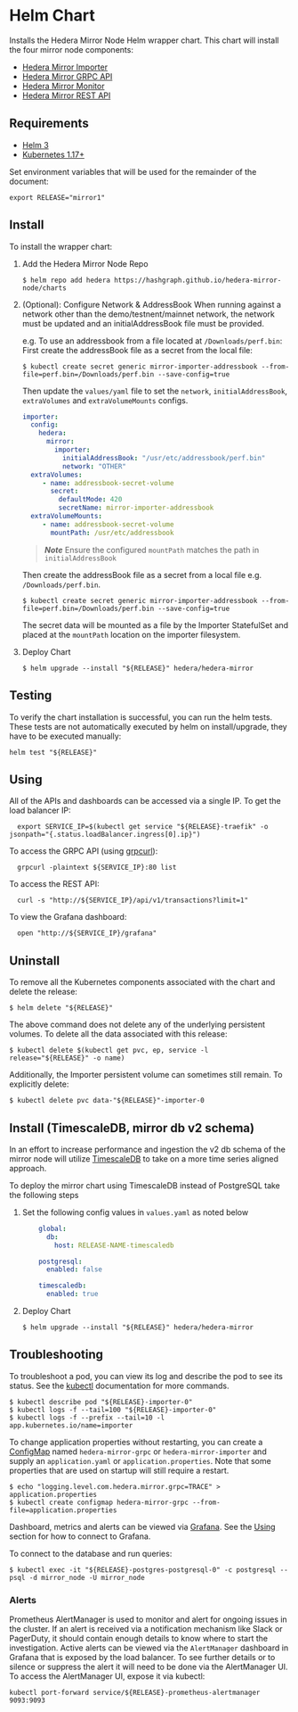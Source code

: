 # Helm Chart

Installs the Hedera Mirror Node Helm wrapper chart. This chart will install the four mirror node components:

- [Hedera Mirror Importer](hedera-mirror-importer)
- [Hedera Mirror GRPC API](hedera-mirror-grpc)
- [Hedera Mirror Monitor](hedera-mirror-monitor)
- [Hedera Mirror REST API](hedera-mirror-rest)

## Requirements

- [Helm 3](https://helm.sh)
- [Kubernetes 1.17+](https://kubernetes.io)

Set environment variables that will be used for the remainder of the document:

```shell script
export RELEASE="mirror1"
```

## Install

To install the wrapper chart:

1. Add the Hedera Mirror Node Repo
    ```shell script
    $ helm repo add hedera https://hashgraph.github.io/hedera-mirror-node/charts
    ```

2. (Optional): Configure Network & AddressBook
    When running against a network other than the demo/testnent/mainnet network, the network must be updated and an initialAddressBook file must be provided.

    e.g. To use an addressbook from a file located at `/Downloads/perf.bin`:
    First create the addressBook file as a secret from the local file:
    ```shell script
    $ kubectl create secret generic mirror-importer-addressbook --from-file=perf.bin=/Downloads/perf.bin --save-config=true
    ```

    Then update the `values/yaml` file to set the `network`, `initialAddressBook`, `extraVolumes` and `extraVolumeMounts` configs.
    ```yaml
    importer:
      config:
        hedera:
          mirror:
            importer:
              initialAddressBook: "/usr/etc/addressbook/perf.bin"
              network: "OTHER"
      extraVolumes:
         - name: addressbook-secret-volume
           secret:
             defaultMode: 420
             secretName: mirror-importer-addressbook
      extraVolumeMounts:
         - name: addressbook-secret-volume
           mountPath: /usr/etc/addressbook
    ```
    > **_Note_** Ensure the configured `mountPath` matches the path in `initialAddressBook`

    Then create the addressBook file as a secret from a local file e.g. `/Downloads/perf.bin`.
    ```shell script
    $ kubectl create secret generic mirror-importer-addressbook --from-file=perf.bin=/Downloads/perf.bin --save-config=true
    ```
   The secret data will be mounted as a file by the Importer StatefulSet and placed at the `mountPath` location on the importer filesystem.

3. Deploy Chart
    ```shell script
    $ helm upgrade --install "${RELEASE}" hedera/hedera-mirror
    ```

## Testing

To verify the chart installation is successful, you can run the helm tests. These tests are not automatically executed
by helm on install/upgrade, they have to be executed manually:

```shell script
helm test "${RELEASE}"
```

## Using

All of the APIs and dashboards can be accessed via a single IP. To get the load balancer IP:
```shell script
  export SERVICE_IP=$(kubectl get service "${RELEASE}-traefik" -o jsonpath="{.status.loadBalancer.ingress[0].ip}")
```

To access the GRPC API (using [grpcurl](https://github.com/fullstorydev/grpcurl)):
```shell script
  grpcurl -plaintext ${SERVICE_IP}:80 list
```

To access the REST API:
```shell script
  curl -s "http://${SERVICE_IP}/api/v1/transactions?limit=1"
```

To view the Grafana dashboard:
```shell script
  open "http://${SERVICE_IP}/grafana"
```

## Uninstall

To remove all the Kubernetes components associated with the chart and delete the release:

```shell script
$ helm delete "${RELEASE}"
```


The above command does not delete any of the underlying persistent volumes. To delete all the data associated with this release:

```shell script
$ kubectl delete $(kubectl get pvc, ep, service -l release="${RELEASE}" -o name)
```

Additionally, the Importer persistent volume can sometimes still remain. To explicitly delete:
```shell script
$ kubectl delete pvc data-"${RELEASE}"-importer-0
```

## Install (TimescaleDB, mirror db v2 schema)
In an effort to increase performance and ingestion the v2 db schema of the mirror node will utilize [TimescaleDB](https://docs.timescale.com/latest/main) to take on a more time series aligned approach.

To deploy the mirror chart using TimescaleDB instead of PostgreSQL take the following steps
1. Set the following config values in `values.yaml` as noted below
    ```yaml
        global:
          db:
            host: RELEASE-NAME-timescaledb

        postgresql:
          enabled: false

        timescaledb:
          enabled: true
    ```

2. Deploy Chart
    ```shell script
    $ helm upgrade --install "${RELEASE}" hedera/hedera-mirror
    ```

## Troubleshooting

To troubleshoot a pod, you can view its log and describe the pod to see its status. See the
[kubectl](https://kubernetes.io/docs/reference/kubectl/overview/) documentation for more commands.

```shell script
$ kubectl describe pod "${RELEASE}-importer-0"
$ kubectl logs -f --tail=100 "${RELEASE}-importer-0"
$ kubectl logs -f --prefix --tail=10 -l app.kubernetes.io/name=importer
```

To change application properties without restarting, you can create a
[ConfigMap](https://kubernetes.io/docs/tasks/configure-pod-container/configure-pod-configmap/#create-configmaps-from-files)
named `hedera-mirror-grpc` or `hedera-mirror-importer` and supply an `application.yaml` or `application.properties`.
Note that some properties that are used on startup will still require a restart.

```shell script
$ echo "logging.level.com.hedera.mirror.grpc=TRACE" > application.properties
$ kubectl create configmap hedera-mirror-grpc --from-file=application.properties
```

Dashboard, metrics and alerts can be viewed via [Grafana](https://grafana.com). See the [Using](#using) section for how
to connect to Grafana.

To connect to the database and run queries:

```shell script
$ kubectl exec -it "${RELEASE}-postgres-postgresql-0" -c postgresql -- psql -d mirror_node -U mirror_node
```

### Alerts

Prometheus AlertManager is used to monitor and alert for ongoing issues in the cluster. If an alert is received via
a notification mechanism like Slack or PagerDuty, it should contain enough details to know where to start the
investigation. Active alerts can be viewed via the `AlertManager` dashboard in Grafana that is exposed by the load
balancer. To see further details or to silence or suppress the alert it will need to be done via the AlertManager UI.
To access the AlertManager UI, expose it via kubectl:

```shell script
kubectl port-forward service/${RELEASE}-prometheus-alertmanager 9093:9093
```
